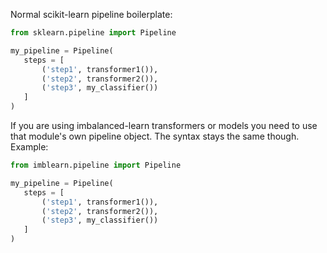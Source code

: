 
Normal scikit-learn pipeline boilerplate:

```python
from sklearn.pipeline import Pipeline

my_pipeline = Pipeline(
   steps = [
	   ('step1', transformer1()),
	   ('step2', transformer2()),
	   ('step3', my_classifier())
   ]
)
```

If you are using imbalanced-learn transformers or models you need to use that module's own pipeline object. The syntax stays the same though. Example:

```python
from imblearn.pipeline import Pipeline

my_pipeline = Pipeline(
   steps = [
	   ('step1', transformer1()),
	   ('step2', transformer2()),
	   ('step3', my_classifier())
   ]
)
```